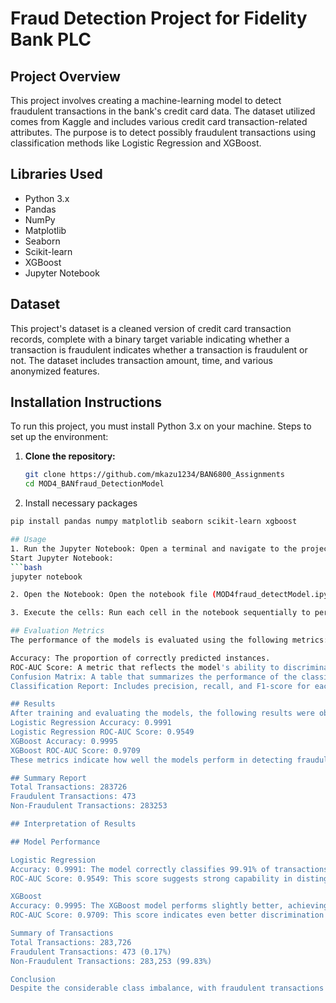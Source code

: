 # Fraud Detection Project for Fidelity Bank PLC

## Project Overview
This project involves creating a machine-learning model to detect fraudulent transactions in the bank's credit card data. The dataset utilized comes from Kaggle and includes various credit card transaction-related attributes. The purpose is to detect possibly fraudulent transactions using classification methods like Logistic Regression and XGBoost.

## Libraries Used
- Python 3.x
- Pandas
- NumPy
- Matplotlib
- Seaborn
- Scikit-learn
- XGBoost
- Jupyter Notebook

## Dataset
This project's dataset is a cleaned version of credit card transaction records, complete with a binary target variable indicating whether a transaction is fraudulent indicates whether a transaction is fraudulent or not. The dataset includes transaction amount, time, and various anonymized features.

## Installation Instructions
To run this project, you must install Python 3.x on your machine. 
Steps to set up the environment:

1. **Clone the repository:**
   ```bash
   git clone https://github.com/mkazu1234/BAN6800_Assignments
   cd MOD4_BANfraud_DetectionModel

2. Install necessary packages 
```bash
pip install pandas numpy matplotlib seaborn scikit-learn xgboost

## Usage
1. Run the Jupyter Notebook: Open a terminal and navigate to the project directory. 
Start Jupyter Notebook:
```bash
jupyter notebook

2. Open the Notebook: Open the notebook file (MOD4fraud_detectModel.ipynb) in the browser.

3. Execute the cells: Run each cell in the notebook sequentially to perform data analysis, model training, and evaluation.

## Evaluation Metrics
The performance of the models is evaluated using the following metrics:

Accuracy: The proportion of correctly predicted instances.
ROC-AUC Score: A metric that reflects the model's ability to discriminate between classes.
Confusion Matrix: A table that summarizes the performance of the classification algorithm.
Classification Report: Includes precision, recall, and F1-score for each class.

## Results
After training and evaluating the models, the following results were obtained:
Logistic Regression Accuracy: 0.9991
Logistic Regression ROC-AUC Score: 0.9549
XGBoost Accuracy: 0.9995
XGBoost ROC-AUC Score: 0.9709
These metrics indicate how well the models perform in detecting fraudulent transactions in the dataset.

## Summary Report
Total Transactions: 283726
Fraudulent Transactions: 473
Non-Fraudulent Transactions: 283253

## Interpretation of Results

## Model Performance

Logistic Regression
Accuracy: 0.9991: The model correctly classifies 99.91% of transactions, indicating excellent overall performance.
ROC-AUC Score: 0.9549: This score suggests strong capability in distinguishing between fraudulent and non-fraudulent transactions, with a good balance between sensitivity and specificity.

XGBoost
Accuracy: 0.9995: The XGBoost model performs slightly better, achieving an accuracy of 99.95%.
ROC-AUC Score: 0.9709: This score indicates even better discrimination ability compared to Logistic Regression, meaning it is more effective at predicting fraud.

Summary of Transactions
Total Transactions: 283,726
Fraudulent Transactions: 473 (0.17%)
Non-Fraudulent Transactions: 283,253 (99.83%)

Conclusion
Despite the considerable class imbalance, with fraudulent transactions accounting for only 0.17% of the dataset, both models achieve outstanding accuracy and ROC-AUC scores, suggesting their ability to detect fraudulent transactions. XGBoost significantly surpasses Logistic Regression in both metrics, making it a good contender for this task.